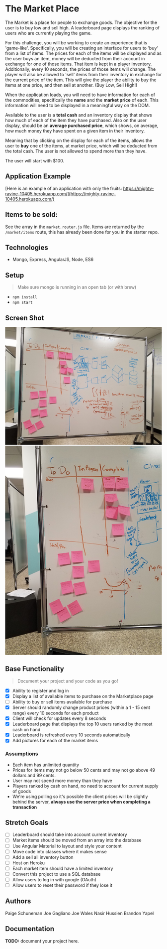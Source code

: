 # The Market Place

The Market is a place for people to exchange goods. The objective for the user is to buy low and sell high. A leaderboard page displays the ranking of users who are currently playing the game.

For this challenge, you will be working to create an experience that is 'game-like'. Specifically, you will be creating an interface for users to 'buy' from a list of items. The prices for each of the items will be displayed and as the user buys an item, money will be deducted from their account in exchange for one of those items. That item is kept in a player inventory. Additionally, every 10 seconds, the prices of those items will change. The player will also be allowed to 'sell' items from their inventory in exchange for the current price of the item.  This will give the player the ability to buy the items at one price, and then sell at another. (Buy Low, Sell High!)

When the application loads, you will need to have information for each of the commodities, specifically the **name** 
and the **market price** of each. This information will need to be displayed in a meaningful way on the DOM.

Available to the user is a **total cash** and an inventory display that shows how much of each of the item they have purchased. Also on the user display, should be an **average purchased price**, which shows, on average, how much money they have spent on a given item in their inventory.

Meaning that by clicking on the display for each of the items, allows the user to **buy** one of the items, at market price, which will be deducted from the total cash. The user is not allowed to spend more than they have.

The user will start with $100.

## Application Example

[Here is an example of an application with only the fruits: https://mighty-ravine-10405.herokuapp.com/](https://mighty-ravine-10405.herokuapp.com/)

## Items to be sold:

See the array in the `market.router.js` file. Items are returned by the `/market/items` route, this has already been done for you in the starter repo. 


## Technologies

- Mongo, Express, AngularJS, Node, ES6

## Setup

> Make sure mongo is running in an open tab (or with brew)

- `npm install`
- `npm start`

## Screen Shot

![alt text](imagesForReadme/pic1.jpg)
![alt text](imagesForReadme/pic2.jpg)

## Base Functionality

> Document your project and your code as you go!

- [x] Ability to register and log in
- [x] Display a list of available items to purchase on the Marketplace page
- [ ] Ability to buy or sell items available for purchase
- [x] Server should randomly change product prices (within a 1 - 15 cent range) every 10 seconds for each product
- [x] Client will check for updates every 8 seconds
- [x] Leaderboard page that displays the top 10 users ranked by the most cash on hand
- [x] Leaderboard is refreshed every 10 seconds automatically
- [x] Add pictures for each of the market items

### Assumptions

- Each item has unlimited quantity
- Prices for items may not go below 50 cents and may not go above 49 dollars and 99 cents.
- User may not spend more money than they have
- Players ranked by cash on hand, no need to account for current supply of goods
- We're using polling so it's possible the client prices will be slightly behind the server, **always use the server price when completing a transaction**

## Stretch Goals

- [ ] Leaderboard should take into account current inventory
- [ ] Market items should be moved from an array into the database
- [ ] Use Angular Material to layout and style your content
- [ ] Move code into classes where it makes sense
- [ ] Add a sell all inventory button
- [ ] Host on Heroku
- [ ] Each market item should have a limited inventory
- [ ] Convert this project to use a SQL database
- [ ] Allow users to log in with google (OAuth)
- [ ] Allow users to reset their password if they lose it

## Authors
Paige Schuneman
Joe Gagliano
Joe Wales
Nasir Hussien
Brandon Yapel

## Documentation

**TODO:** document your project here.
